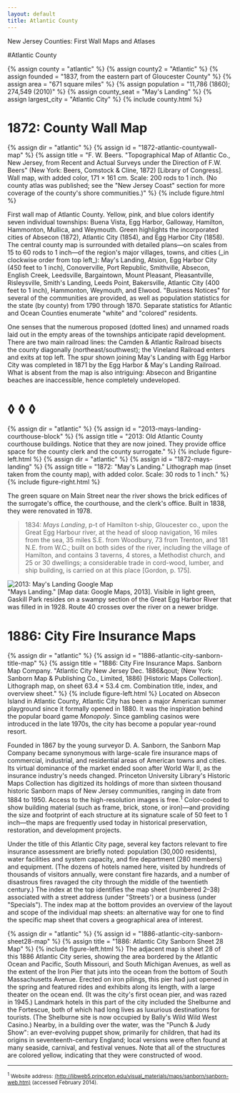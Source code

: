 ```yaml
---
layout: default
title: Atlantic County
---
```


<p class="type">New Jersey Counties: First Wall Maps and Atlases</p>

#Atlantic County

{% assign county = "atlantic" %}
{% assign county2 = "Atlantic" %}
{% assign founded = "1837, from the eastern part of Gloucester County" %}
{% assign area = "671 square miles" %}
{% assign population = "11,786 (1860); 274,549 (2010)" %}
{% assign county_seat = "May's Landing" %}
{% assign largest_city = "Atlantic City" %}
{% include county.html %}

<h1 class="fancy">1872: County Wall Map</h1>

{% assign dir = "atlantic" %}
{% assign id = "1872-atlantic-countywall-map" %}
{% assign title = "F. W. Beers. &quot;Topographical Map of Atlantic Co., New Jersey, from Recent and Actual Surveys under the Direction of F.W. Beers&quot; (New York: Beers, Comstock &amp; Cline, 1872) [Library of Congress]. Wall map, with added color, 171 × 161 cm. Scale: 200 rods to 1 inch. (No county atlas was published; see the &quot;New Jersey Coast&quot; section for more coverage of the county's shore communities.)" %}
{% include figure.html %}
<p class="dropCap">
	First wall map of Atlantic County. Yellow, pink, and blue colors identify seven individual townships: Buena Vista, Egg Harbor, Galloway, Hamilton, Hammonton, Mullica, and Weymouth. Green highlights the incorporated cities of Absecon (1872), Atlantic City (1854), and Egg Harbor City (1858). The central county map is surrounded with detailed plans—on scales from 15 to 60 rods to 1 inch—of the region's major villages, towns, and cities (_in clockwise order from top left_): May's Landing, Atsion, Egg Harbor City (450 feet to 1 inch), Conoverville, Port Republic, Smithville, Absecon, English Creek, Leedsville, Bargaintown, Mount Pleasant, Pleasantville, Risleysville, Smith's Landing, Leeds Point, Bakersville, Atlantic City (400 feet to 1 inch), Hammonton, Weymouth, and Elwood. "Business Notices" for several of the communities are provided, as well as population statistics for the state (by county) from 1790 through 1870. Separate statistics for Atlantic and Ocean Counties enumerate "white" and "colored" residents.
</p>

One senses that the numerous proposed (dotted lines) and unnamed roads laid out in the empty areas of the townships anticipate rapid development. There are two main railroad lines: the Camden &amp; Atlantic Railroad bisects the county diagonally (northeast/southwest); the Vineland Railroad enters and exits at top left. The spur shown joining May's Landing with Egg Harbor City was completed in 1871 by the Egg Harbor &amp; May's Landing Railroad. What is absent from the map is also intriguing: Absecon and Brigantine beaches are inaccessible, hence completely undeveloped.

<h1 class="fancy nobg">◊ ◊ ◊</h1>

{% assign dir = "atlantic" %}
{% assign id = "2013-mays-landing-courthouse-block" %}
{% assign title = "2013: Old Atlantic County courthouse buildings. Notice that they are now joined. They provide office space for the county clerk and the county surrogate." %}
{% include figure-left.html %}
{% assign dir = "atlantic" %}
{% assign id = "1872-mays-landing" %}
{% assign title = "1872: &quot;May's Landing.&quot; Lithograph map (inset taken from the county map), with added color. Scale: 30 rods to 1 inch." %}
{% include figure-right.html %}

The green square on Main Street near the river shows the brick edifices of the surrogate's office, the courthouse, and the clerk's office. Built in 1838, they were renovated in 1978.

>1834: _Mays Landing_, p-t of Hamilton t-ship, Gloucester co., upon the Great Egg Harbour river, at the head of sloop navigation, 16 miles from the sea, 35 miles S.E. from Woodbury, 73 from Trenton, and 181 N.E. from W.C.; built on both sides of the river, including the village of Hamilton, and contains 3 taverns, 4 stores, a Methodist church, and 25 or 30 dwellings; a considerable trade in cord-wood, lumber, and ship building, is carried on at this place [Gordon, p. 175].

<div class="resrouce">
    <img src="../njmaps/assets/img/2013-mays-landing-google-map.png" alt="2013: May's Landing Google Map" alt="2013: &quot;Mays landing.&quot; [Map data: google Maps, 2013.] Visible in light green, gaskill park resides on a swampy sec- tion of the great egg Harbor river that was filled in in 1928. route 40 crosses over the river on a newer bridge.">
    <div class="caption">&quot;Mays Landing.&quot; [Map data: Google Maps, 2013]. Visible in light green, Gaskill Park resides on a swampy section of the Great Egg Harbor River that was filled in in 1928. Route 40 crosses over the river on a newer bridge.</div>
</div>

<h1 class="fancy">1886: City Fire Insurance Maps</h1>

{% assign dir = "atlantic" %}
{% assign id = "1886-atlantic-city-sanborn-title-map" %}
{% assign title = "1886: City Fire Insurance Maps. Sanborn Map Company. &quot;Atlantic City New Jersey Dec. 1886&qout; (New York: Sanborn Map &amp; Publishing Co., Limited, 1886) [Historic Maps Collection]. Lithograph map, on sheet 63.4 × 53.4 cm. Combination title, index, and overview sheet." %}
{% include figure-left.html %}
Located on Absecon Island in Atlantic County, Atlantic City has been a major American summer playground since it formally opened in 1880. It was the inspiration behind the popular board game _Monopoly_. Since gambling casinos were introduced in the late 1970s, the city has become a popular year-round resort.

Founded in 1867 by the young surveyor D. A. Sanborn, the Sanborn Map Company became synonymous with large-scale fire insurance maps of commercial, industrial, and residential areas of American towns and cities. Its virtual dominance of the market ended soon after World War II, as the insurance industry's needs changed. Princeton University Library's Historic Maps Collection has digitized its holdings of more than sixteen thousand historic Sanborn maps of New Jersey communities, ranging in date from 1884 to 1950. Access to the high-resolution images is free.<sup>1</sup> Color-coded to show building material (such as frame, brick, stone, or iron)—and providing the size and footprint of each structure at its signature scale of 50 feet to 1 inch—the maps are frequently used today in historical preservation, restoration, and development projects.

Under the title of this Atlantic City page, several key factors relevant to fire insurance assessment are briefly noted: population (30,000 residents), water facilities and system capacity, and fire department (280 members) and equipment. (The dozens of hotels named here, visited by hundreds of thousands of visitors annually, were constant fire hazards, and a number of disastrous fires ravaged the city through the middle of the twentieth century.) The index at the top identifies the map sheet (numbered 2–38) associated with a street address (under "Streets') or a business (under "Specials"). The index map at the bottom provides an overview of the layout and scope of the individual map sheets: an alternative way for one to find the specific map sheet that covers a geographical area of interest.

{% assign dir = "atlantic" %}
{% assign id = "1886-atlantic-city-sanborn-sheet28-map" %}
{% assign title = "1886: Atlantic City Sanborn Sheet 28 Map" %}
{% include figure-left.html %}
The adjacent map is sheet 28 of this 1886 Atlantic City series, showing the area bordered by the Atlantic Ocean and Pacific, South Missouri, and South Michigan Avenues, as well as the extent of the Iron Pier that juts into the ocean from the bottom of South Massachusetts Avenue. Erected on iron pilings, this pier had just opened in the spring and featured rides and exhibits along its length, with a large theater on the ocean end. (It was the city's first ocean pier, and was razed in 1945.) Landmark hotels in this part of the city included the Shelburne and the Fortescue, both of which had long lives as luxurious destinations for tourists. (The Shelburne site is now occupied by Bally's Wild Wild West Casino.) Nearby, in a building over the water, was the "Punch &amp; Judy Show": an ever-evolving puppet show, primarily for children, that had its origins in seventeenth-century England; local versions were often found at many seaside, carnival, and festival venues. Note that all of the structures are colored yellow, indicating that they were constructed of wood.

---

<div class="footnotes">
    <small><sup>1</sup> Website address: <a href="http://libweb5.princeton.edu/visual_materials/maps/sanborn/sanborn-web.htm">(http://libweb5.princeton.edu/visual_materials/maps/sanborn/sanborn-web.htm)</a> (accessed February 2014).</small>
</div>